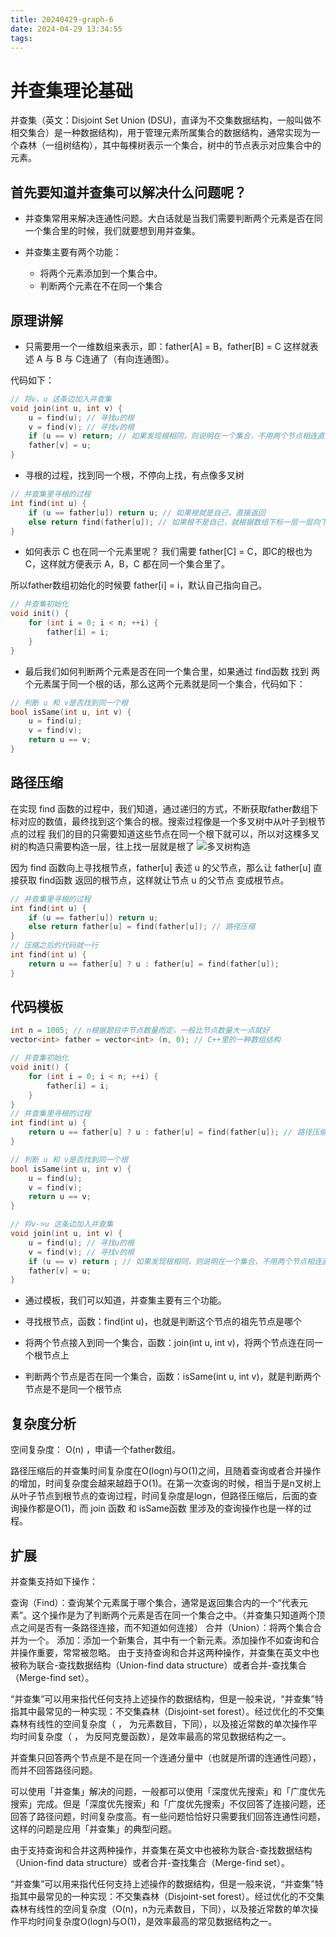 ```yaml
---
title: 20240429-graph-6
date: 2024-04-29 13:34:55
tags:
---
```



# 并查集理论基础
并查集（英文：Disjoint Set Union (DSU)，直译为不交集数据结构，一般叫做不相交集合）是一种数据结构)，用于管理元素所属集合的数据结构，通常实现为一个森林（一组树结构），其中每棵树表示一个集合，树中的节点表示对应集合中的元素。

## 首先要知道并查集可以解决什么问题呢？
- 并查集常用来解决连通性问题。大白话就是当我们需要判断两个元素是否在同一个集合里的时候，我们就要想到用并查集。

- 并查集主要有两个功能：
    - 将两个元素添加到一个集合中。
    - 判断两个元素在不在同一个集合

## 原理讲解

- 只需要用一个一维数组来表示，即：father[A] = B，father[B] = C 这样就表述 A 与 B 与 C连通了（有向连通图）。

代码如下：
```C++
// 将v，u 这条边加入并查集
void join(int u, int v) {
    u = find(u); // 寻找u的根
    v = find(v); // 寻找v的根
    if (u == v) return; // 如果发现根相同，则说明在一个集合，不用两个节点相连直接返回
    father[v] = u;
}
```
- 寻根的过程，找到同一个根，不停向上找，有点像多叉树
```C++
// 并查集里寻根的过程
int find(int u) {
    if (u == father[u]) return u; // 如果根就是自己，直接返回
    else return find(father[u]); // 如果根不是自己，就根据数组下标一层一层向下找
}
```

- 如何表示 C 也在同一个元素里呢？ 我们需要 father[C] = C，即C的根也为C，这样就方便表示 A，B，C 都在同一个集合里了。

所以father数组初始化的时候要 father[i] = i，默认自己指向自己。
```C++
// 并查集初始化
void init() {
    for (int i = 0; i < n; ++i) {
        father[i] = i;
    }
}
```
- 最后我们如何判断两个元素是否在同一个集合里，如果通过 find函数 找到 两个元素属于同一个根的话，那么这两个元素就是同一个集合，代码如下：
```C++
// 判断 u 和 v是否找到同一个根
bool isSame(int u, int v) {
    u = find(u);
    v = find(v);
    return u == v;
}
```

## 路径压缩

在实现 find 函数的过程中，我们知道，通过递归的方式，不断获取father数组下标对应的数值，最终找到这个集合的根。搜索过程像是一个多叉树中从叶子到根节点的过程
我们的目的只需要知道这些节点在同一个根下就可以，所以对这棵多叉树的构造只需要构造一层，往上找一层就是根了
![多叉树构造](https://code-thinking-1253855093.file.myqcloud.com/pics/20230602103040.png)

因为 find 函数向上寻找根节点，father[u] 表述 u 的父节点，那么让 father[u] 直接获取 find函数 返回的根节点，这样就让节点 u 的父节点 变成根节点。

```C++
// 并查集里寻根的过程
int find(int u) {
    if (u == father[u]) return u;
    else return father[u] = find(father[u]); // 路径压缩
}
// 压缩之后的代码就一行
int find(int u) {
    return u == father[u] ? u : father[u] = find(father[u]);
}
```

## 代码模板

```C++
int n = 1005; // n根据题目中节点数量而定，一般比节点数量大一点就好
vector<int> father = vector<int> (n, 0); // C++里的一种数组结构

// 并查集初始化
void init() {
    for (int i = 0; i < n; ++i) {
        father[i] = i;
    }
}
// 并查集里寻根的过程
int find(int u) {
    return u == father[u] ? u : father[u] = find(father[u]); // 路径压缩
}

// 判断 u 和 v是否找到同一个根
bool isSame(int u, int v) {
    u = find(u);
    v = find(v);
    return u == v;
}

// 将v->u 这条边加入并查集
void join(int u, int v) {
    u = find(u); // 寻找u的根
    v = find(v); // 寻找v的根
    if (u == v) return ; // 如果发现根相同，则说明在一个集合，不用两个节点相连直接返回
    father[v] = u;
}
```

- 通过模板，我们可以知道，并查集主要有三个功能。

- 寻找根节点，函数：find(int u)，也就是判断这个节点的祖先节点是哪个
- 将两个节点接入到同一个集合，函数：join(int u, int v)，将两个节点连在同一个根节点上
- 判断两个节点是否在同一个集合，函数：isSame(int u, int v)，就是判断两个节点是不是同一个根节点

## 复杂度分析
空间复杂度： O(n) ，申请一个father数组。

路径压缩后的并查集时间复杂度在O(logn)与O(1)之间，且随着查询或者合并操作的增加，时间复杂度会越来越趋于O(1)。在第一次查询的时候，相当于是n叉树上从叶子节点到根节点的查询过程，时间复杂度是logn，但路径压缩后，后面的查询操作都是O(1)，而 join 函数 和 isSame函数 里涉及的查询操作也是一样的过程。


## 扩展
并查集支持如下操作：

查询（Find）：查询某个元素属于哪个集合，通常是返回集合内的一个“代表元素”。这个操作是为了判断两个元素是否在同一个集合之中。（并查集只知道两个顶点之间是否有一条路径连接，而不知道如何连接）
合并（Union）：将两个集合合并为一个。
添加：添加一个新集合，其中有一个新元素。添加操作不如查询和合并操作重要，常常被忽略。
由于支持查询和合并这两种操作，并查集在英文中也被称为联合-查找数据结构（Union-find data structure）或者合并-查找集合（Merge-find set）。

“并查集”可以用来指代任何支持上述操作的数据结构，但是一般来说，“并查集”特指其中最常见的一种实现：不交集森林（Disjoint-set forest）。经过优化的不交集森林有线性的空间复杂度（
，
 为元素数目，下同），以及接近常数的单次操作平均时间复杂度（
，
 为反阿克曼函数），是效率最高的常见数据结构之一。

 并查集只回答两个节点是不是在同一个连通分量中（也就是所谓的连通性问题），而并不回答路径问题。

可以使用「并查集」解决的问题，一般都可以使用「深度优先搜索」和「广度优先搜索」完成。但是「深度优先搜索」和「广度优先搜索」不仅回答了连接问题，还回答了路径问题，时间复杂度高。有一些问题恰恰好只需要我们回答连通性问题，这样的问题是应用「并查集」的典型问题。

由于支持查询和合并这两种操作，并查集在英文中也被称为联合-查找数据结构（Union-find data structure）或者合并-查找集合（Merge-find set）。

“并查集”可以用来指代任何支持上述操作的数据结构，但是一般来说，“并查集”特指其中最常见的一种实现：不交集森林（Disjoint-set forest）。经过优化的不交集森林有线性的空间复杂度（O(n)，n为元素数目，下同），以及接近常数的单次操作平均时间复杂度O(logn)与O(1)，是效率最高的常见数据结构之一。